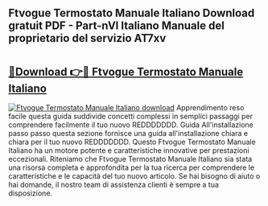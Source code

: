 ## Ftvogue Termostato Manuale Italiano Download gratuit PDF - Part-nVl Italiano Manuale del proprietario del servizio AT7xv

# <h2><a href="http://dfev04b.blite.top/?on=Ftvogue+Termostato+Manuale+Italiano">🔗Download 👉🔴 Ftvogue Termostato Manuale Italiano</a></h2>

[![Ftvogue Termostato Manuale Italiano download](https://i.imgur.com/lujVjoI.png)](http://dfev04b.blite.top/?on=Ftvogue+Termostato+Manuale+Italiano)
Apprendimento reso facile questa guida suddivide concetti complessi in semplici passaggi per comprendere facilmente il tuo nuovo REDDDDDDD. Guida All'installazione passo passo questa sezione fornisce una guida all'installazione chiara e chiara per il tuo nuovo REDDDDDDD. Questo Ftvogue Termostato Manuale Italiano ha un motore potente e caratteristiche innovative per prestazioni eccezionali. Riteniamo che Ftvogue Termostato Manuale Italiano sia stata una risorsa completa e approfondita per la tua ricerca per comprendere le caratteristiche e le capacità del tuo nuovo articolo. Se hai bisogno di aiuto o hai domande, il nostro team di assistenza clienti è sempre a tua disposizione.
